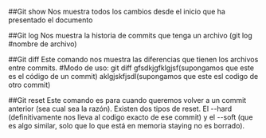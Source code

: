 ##Git show 
Nos muestra todos los cambios desde el inicio que ha presentado el documento


##Git log
Nos muestra la historia de commits que tenga un archivo (git log #nombre de archivo)

##Git diff
Este comando nos muestra las diferencias que tienen los archivos entre commits.
#Modo de uso:
git diff gfsdkjgfklgjsf(supongamos que este es el código de un commit) aklgjskfjsdl(supongamos que este esl codigo de otro commit)

##Git reset
Este comando es para cuando queremos volver a un commit anterior (sea cual sea la razón). Existen dos tipos de reset. El --hard (definitivamente nos lleva al codigo exacto de ese commit) y el --soft (que es algo similar, solo que lo que está en memoria staying no es borrado).
